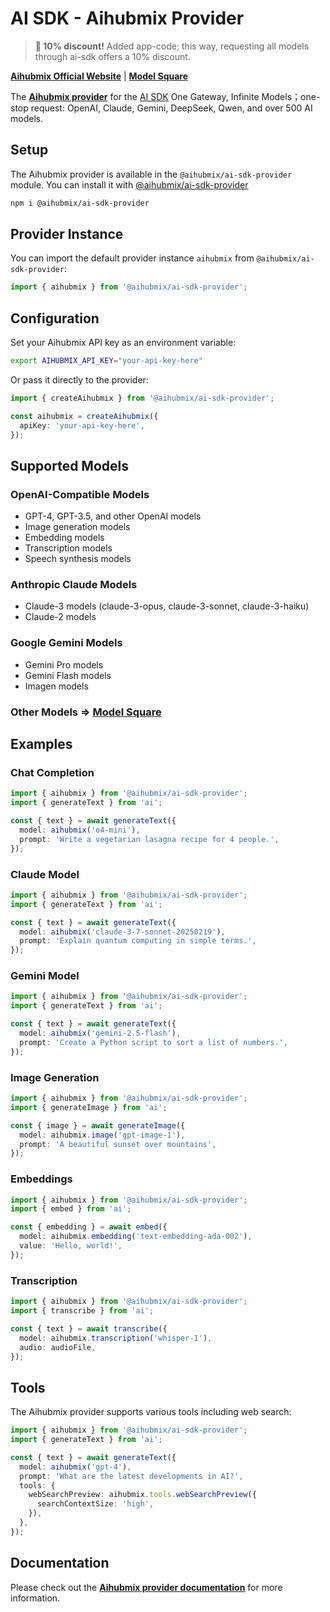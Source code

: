# AI SDK - Aihubmix Provider

> **🎉 10% discount!**
Added app-code; this way, requesting all models through ai-sdk offers a 10% discount.

**[Aihubmix Official Website](https://aihubmix.com/)** | **[Model Square](https://aihubmix.com/models)**

The **[Aihubmix provider](https://ai-sdk.dev/providers/ai-sdk-providers/aihubmix)** for the [AI SDK](https://ai-sdk.dev/docs)
One Gateway, Infinite Models；one-stop request: OpenAI, Claude, Gemini, DeepSeek, Qwen, and over 500 AI models.

## Setup

The Aihubmix provider is available in the `@aihubmix/ai-sdk-provider` module. You can install it with [@aihubmix/ai-sdk-provider](https://www.npmjs.com/package/@aihubmix/ai-sdk-provider)

```bash
npm i @aihubmix/ai-sdk-provider
```

## Provider Instance

You can import the default provider instance `aihubmix` from `@aihubmix/ai-sdk-provider`:

```ts
import { aihubmix } from '@aihubmix/ai-sdk-provider';
```

## Configuration

Set your Aihubmix API key as an environment variable:

```bash
export AIHUBMIX_API_KEY="your-api-key-here"
```

Or pass it directly to the provider:

```ts
import { createAihubmix } from '@aihubmix/ai-sdk-provider';

const aihubmix = createAihubmix({
  apiKey: 'your-api-key-here',
});
```

## Supported Models

### OpenAI-Compatible Models

- GPT-4, GPT-3.5, and other OpenAI models
- Image generation models
- Embedding models
- Transcription models
- Speech synthesis models

### Anthropic Claude Models

- Claude-3 models (claude-3-opus, claude-3-sonnet, claude-3-haiku)
- Claude-2 models

### Google Gemini Models

- Gemini Pro models
- Gemini Flash models
- Imagen models

### Other Models => [Model Square](https://aihubmix.com/models)

## Examples

### Chat Completion

```ts
import { aihubmix } from '@aihubmix/ai-sdk-provider';
import { generateText } from 'ai';

const { text } = await generateText({
  model: aihubmix('o4-mini'),
  prompt: 'Write a vegetarian lasagna recipe for 4 people.',
});
```

### Claude Model

```ts
import { aihubmix } from '@aihubmix/ai-sdk-provider';
import { generateText } from 'ai';

const { text } = await generateText({
  model: aihubmix('claude-3-7-sonnet-20250219'),
  prompt: 'Explain quantum computing in simple terms.',
});
```

### Gemini Model

```ts
import { aihubmix } from '@aihubmix/ai-sdk-provider';
import { generateText } from 'ai';

const { text } = await generateText({
  model: aihubmix('gemini-2.5-flash'),
  prompt: 'Create a Python script to sort a list of numbers.',
});
```

### Image Generation

```ts
import { aihubmix } from '@aihubmix/ai-sdk-provider';
import { generateImage } from 'ai';

const { image } = await generateImage({
  model: aihubmix.image('gpt-image-1'),
  prompt: 'A beautiful sunset over mountains',
});
```

### Embeddings

```ts
import { aihubmix } from '@aihubmix/ai-sdk-provider';
import { embed } from 'ai';

const { embedding } = await embed({
  model: aihubmix.embedding('text-embedding-ada-002'),
  value: 'Hello, world!',
});
```

### Transcription

```ts
import { aihubmix } from '@aihubmix/ai-sdk-provider';
import { transcribe } from 'ai';

const { text } = await transcribe({
  model: aihubmix.transcription('whisper-1'),
  audio: audioFile,
});
```

## Tools

The Aihubmix provider supports various tools including web search:

```ts
import { aihubmix } from '@aihubmix/ai-sdk-provider';
import { generateText } from 'ai';

const { text } = await generateText({
  model: aihubmix('gpt-4'),
  prompt: 'What are the latest developments in AI?',
  tools: {
    webSearchPreview: aihubmix.tools.webSearchPreview({
      searchContextSize: 'high',
    }),
  },
});
```

## Documentation

Please check out the **[Aihubmix provider documentation](https://ai-sdk.dev/providers/ai-sdk-providers/aihubmix)** for more information.